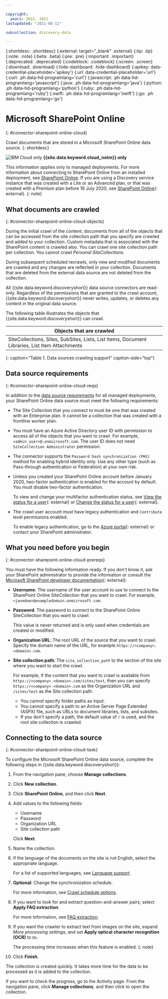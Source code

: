 ```yaml
---

copyright:
  years: 2015, 2021
lastupdated: "2021-08-12"

subcollection: discovery-data

---
```


{:shortdesc: .shortdesc}
{:external: target="_blank" .external}
{:tip: .tip}
{:note: .note}
{:beta: .beta}
{:pre: .pre}
{:important: .important}
{:deprecated: .deprecated}
{:codeblock: .codeblock}
{:screen: .screen}
{:download: .download}
{:hide-dashboard: .hide-dashboard}
{:apikey: data-credential-placeholder='apikey'} 
{:url: data-credential-placeholder='url'}
{:curl: .ph data-hd-programlang='curl'}
{:javascript: .ph data-hd-programlang='javascript'}
{:java: .ph data-hd-programlang='java'}
{:python: .ph data-hd-programlang='python'}
{:ruby: .ph data-hd-programlang='ruby'}
{:swift: .ph data-hd-programlang='swift'}
{:go: .ph data-hd-programlang='go'}

# Microsoft SharePoint Online
{: #connector-sharepoint-online-cloud}

Crawl documents that are stored in a Microsoft SharePoint Online data source.
{: shortdesc}

![IBM Cloud only](images/ibm-cloud.png) **{{site.data.keyword.cloud_notm}} only**

This information applies only to managed deployments. For more information about connecting to SharePoint Online from an installed deployment, see [SharePoint Online](/docs/discovery-data?topic=discovery-data-connector-sharepoint-online-cp4d). If you are using a Discovery service instance that was created with a Lite or an Advanced plan, or that was created with a Premium plan before 16 July 2020, see [SharePoint Online](/docs/discovery?topic=discovery-sources#connectsp){: external}.
{: note}

## What documents are crawled
{: #connector-sharepoint-online-cloud-objects}

During the initial crawl of the content, documents from all of the objects that can be accessed from the site collection path that you specify are crawled and added to your collection. Custom metadata that is associated with the SharePoint content is crawled also. You can crawl one site collection path per collection. You cannot crawl *Personal SiteCollections*.

During subsequent scheduled recrawls, only new and modified documents are crawled and any changes are reflected in your collection. Documents that are deleted from the external data source are not deleted from the collection.

All {{site.data.keyword.discoveryshort}} data source connectors are read-only. Regardless of the permissions that are granted to the crawl account, {{site.data.keyword.discoveryshort}} never writes, updates, or deletes any content in the original data source.

The following table illustrates the objects that {{site.data.keyword.discoveryshort}} can crawl.

| Objects that are crawled |
|--------------------------|
| SiteCollections, Sites, SubSites, Lists, List Items, Document Libraries, List Item Attachments |
{: caption="Table 1. Data sources crawling support" caption-side="top"}

## Data source requirements
{: #connector-sharepoint-online-cloud-reqs}

In addition to the [data source requirements](/docs/discovery-data?topic=discovery-data-sources#public-requirements) for all managed deployments, your SharePoint Online data source must meet the following requirements:

- The Site Collection that you connect to must be one that was created with an Enterprise plan. It cannot be a collection that was created with a frontline worker plan.
- You must have an Azure Active Directory user ID with permission to access all of the objects that you want to crawl. For example, `<admin_user>@.onmicrosoft.com`. The user ID does not need `SiteCollection Administrator` permission.
- The connector supports the `Password hash synchronization (PHS)` method for enabling hybrid identity only. Use any other type (such as Pass-through authentication or Federation) at your own risk.
- Unless you created your SharePoint Online account before January 2020, two-factor authentication is enabled for the account by default. You must disable two-factor authentication.

    To view and change your multifactor authentication status, see [View the status for a user](https://docs.microsoft.com/en-us/azure/active-directory/authentication/howto-mfa-userstates#view-the-status-for-a-user){: external} or [Change the status for a user](https://docs.microsoft.com/en-us/azure/active-directory/authentication/howto-mfa-userstates#change-the-status-for-a-user){: external}.
- The crawl user account must have legacy authentication and `Contribute` level permissions enabled.

  To enable legacy authentication, go to the [Azure portal](https://portal.azure.com/){: external} or contact your SharePoint administrator.

## What you need before you begin
{: #connector-sharepoint-online-cloud-prereqs}

You must have the following information ready. If you don't know it, ask your SharePoint administrator to provide the information or consult the [Microsoft SharePoint developer documentation](https://docs.microsoft.com/en-us/sharepoint/dev/){: external}:

- **Username**: The username of the user account to use to connect to the SharePoint Online SiteCollection that you want to crawl.
  For example, `<janedoe>@exampledomain.onmicrosoft.com`.
- **Password**: The password to connect to the SharePoint Online SiteCollection that you want to crawl. 

  This value is never returned and is only used when credentials are created or modified.
- **Organization URL**: The root URL of the source that you want to crawl. Specify the domain name of the URL, for example `https://<company>.<domain>.com`.
- **Site collection path**: The `site_collection_path` to the section of the site where you want to start the crawl. 

  For example, if the content that you want to crawl is available from `https://<company>.<domain>.com/sites/test`, then you can specify `https://<company>.<domain>.com` as the Organization URL and `/sites/test` as the Site collection path. 

  - You cannot specify folder paths as input.
  - You cannot specify a path to an Active Server Page Extended (ASPX) file, such as URLs to document libraries, lists, and subsites.
  - If you don't specify a path, the default value of `/` is used, and the root site collection is crawled.

## Connecting to the data source
{: #connector-sharepoint-online-cloud-task}

To configure the Microsoft SharePoint Online data source, complete the following steps in {{site.data.keyword.discoveryshort}}:

1.  From the navigation pane, choose **Manage collections**.
1.  Click **New collection**.
1.  Click **SharePoint Online**, and then click **Next**.
1.  Add values to the following fields:

    - Username
    - Password
    - Organization URL
    - Site collection path

    Click **Next**.
1.  Name the collection.
1.  If the language of the documents on the site is not English, select the appropriate language.

    For a list of supported languages, see [Language support](/docs/discovery-data?topic=discovery-data-language-support).
1.  **Optional**: Change the synchronization schedule. 

    For more information, see [Crawl schedule options](/docs/discovery-data?topic=discovery-data-collections#crawlschedule).
1.  If you want to look for and extract question-and-answer pairs, select **Apply FAQ extraction**.

    For more information, see [FAQ extraction](/docs/discovery-data?topic=discovery-data-sources#faq-extraction).

1.  If you want the crawler to extract text from images on the site, expand *More processing settings*, and set **Apply optical character recognition (OCR)** to `On`.

    The processing time increases when this feature is enabled.
    {: note}

1.  Click **Finish**.

The collection is created quickly. It takes more time for the data to be processed as it is added to the collection. 

If you want to check the progress, go to the Activity page. From the navigation pane, click **Manage collections**, and then click to open the collection.
